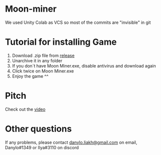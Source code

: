 # Moon-miner

We used Unity Colab as VCS so most of the commits are "invisible" in git

# Tutorial for installing Game

1) Download .zip file from [release](https://github.com/DanielLyi/Moon-miner/releases/tag/0.0.1)
2) Unarchive it in any folder  
3) If you don`t have Moon Miner.exe, disable antivirus and download again 
4) Click twice on Moon Miner.exe
5) Enjoy the game ^^



# Pitch
Check out the [video](https://www.youtube.com/watch?v=vMU5VqDf8J0)

# Other questions
If any problems, please contact danylo.liakh@gmail.com on email, Danylo#1349 or Ilya#3110 on discord
